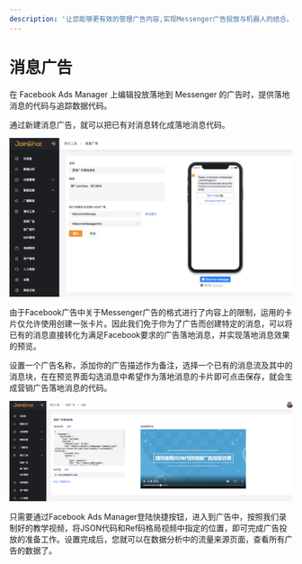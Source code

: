 ```yaml
---
description: '让您能够更有效的管理广告内容,实现Messenger广告投放与机器人的结合。'
---
```


# 消息广告

在 Facebook Ads Manager 上编辑投放落地到 Messenger 的广告时，提供落地消息的代码与追踪数据代码。

通过新建消息广告，就可以把已有对消息转化成落地消息代码。

![&#x9884;&#x89C8;&#x6D88;&#x606F;&#x5E7F;&#x544A;](../../.gitbook/assets/image%20%2898%29.png)

由于Facebook广告中关于Messenger广告的格式进行了内容上的限制，运用的卡片仅允许使用创建一张卡片。因此我们免于你为了广告而创建特定的消息，可以将已有的消息直接转化为满足Facebook要求的广告落地消息，并实现落地消息效果的预览。

设置一个广告名称，添加你的广告描述作为备注，选择一个已有的消息流及其中的消息块，在在预览界面勾选消息中希望作为落地消息的卡片即可点击保存，就会生成营销广告落地消息的代码。

![&#x843D;&#x5730;&#x6D88;&#x606F;&#x4EE3;&#x7801;&#x53CA;&#x4F7F;&#x7528;&#x6559;&#x7A0B;&#x89C6;&#x9891;](../../.gitbook/assets/image%20%2875%29.png)

只需要通过Facebook Ads Manager登陆快捷按钮，进入到广告中，按照我们录制好的教学视频，将JSON代码和Ref码格局视频中指定的位置，即可完成广告投放的准备工作。设置完成后，您就可以在数据分析中的流量来源页面，查看所有广告的数据了。



